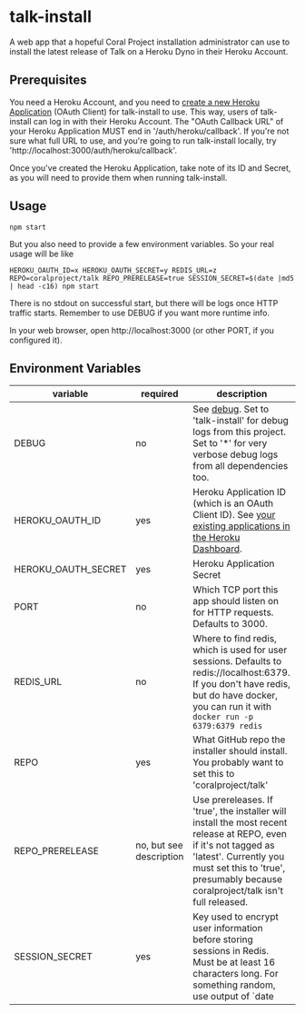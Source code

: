 # talk-install

A web app that a hopeful Coral Project installation administrator can use to install the latest release of Talk on a Heroku Dyno in their Heroku Account.

## Prerequisites

You need a Heroku Account, and you need to [create a new Heroku Application](https://dashboard.heroku.com/account/clients/new) (OAuth Client) for talk-install to use. This way, users of talk-install can log in with their Heroku Account. The "OAuth Callback URL" of your Heroku Application MUST end in '/auth/heroku/callback'. If you're not sure what full URL to use, and you're going to run talk-install locally, try 'http://localhost:3000/auth/heroku/callback'.

Once you've created the Heroku Application, take note of its ID and Secret, as you will need to provide them when running talk-install.

## Usage

`npm start`

But you also need to provide a few environment variables. So your real usage will be like

`HEROKU_OAUTH_ID=x HEROKU_OAUTH_SECRET=y REDIS_URL=z REPO=coralproject/talk REPO_PRERELEASE=true SESSION_SECRET=$(date |md5 | head -c16) npm start`

There is no stdout on successful start, but there will be logs once HTTP traffic starts. Remember to use DEBUG if you want more runtime info.

In your web browser, open http://localhost:3000 (or other PORT, if you configured it).

## Environment Variables

| variable            | required                | description                                                                                                                                                                                                                   |
|---------------------|-------------------------|-------------------------------------------------------------------------------------------------------------------------------------------------------------------------------------------------------------------------------|
| DEBUG               | no                      | See [debug](http://npm.im/debug). Set to 'talk-install' for debug logs from this project. Set to '*' for very verbose debug logs from all dependencies too.                                                                   |
| HEROKU_OAUTH_ID     | yes                     | Heroku Application ID (which is an OAuth Client ID). See [your existing applications in the Heroku Dashboard](https://dashboard.heroku.com/account/applications).                                                             |
| HEROKU_OAUTH_SECRET | yes                     | Heroku Application Secret                                                                                                                                                                                                     |
| PORT                | no                      | Which TCP port this app should listen on for HTTP requests. Defaults to 3000.                                                                                                                                                 |
| REDIS_URL           | no                     | Where to find redis, which is used for user sessions. Defaults to redis://localhost:6379. If you don't have redis, but do have docker, you can run it with `docker run -p 6379:6379 redis`                                           |
| REPO                | yes                     | What GitHub repo the installer should install. You probably want to set this to 'coralproject/talk'                                                                                                                           |
| REPO_PRERELEASE     | no, but see description | Use prereleases. If 'true', the installer will install the most recent release at REPO, even if it's not tagged as 'latest'. Currently you must set this to 'true', presumably because coralproject/talk isn't full released. |
| SESSION_SECRET      | yes                     | Key used to encrypt user information before storing sessions in Redis. Must be at least 16 characters long. For something random, use output of `date |md5 | head -c16; echo`                                                 |

